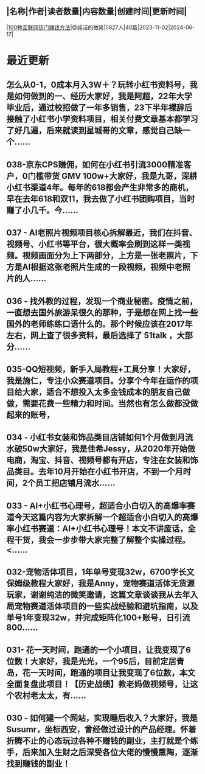 |名称|作者|读者数量|内容数量|创建时间|更新时间|
---
|[100种互联网热门赚钱方法](https://xiaobot.net/p/fly100?refer=0b133df9-27dc-423b-8101-639049001c13)|@纯洁的微笑|5827人|40篇|2023-11-02|2024-06-17|

# 最近更新
## 怎么从0-1，0成本月入3W＋？玩转小红书资料号，我是如何做到的一、经历大家好，我是阿超，22年大学毕业后，通过校招做了一年多销售，23下半年裸辞后接触了小红书小学资料项目，相关付费文章基本都学习了好几遍，后来就读到星城哥的文章，感觉自己缺一个......
## 038-京东CPS赚佣，如何在小红书引流3000精准客户，0门槛带货 GMV 100w+大家好，我是九哥，深耕小红书渠道4年。每年的618都会产生非常多的商机，早在去年618和双11，我去做了小红书团购项目，当时赚了小几千。今......
## 037 - AI老照片视频项目核心拆解最近，我们在抖音、视频号、小红书等平台，很大概率会刷到这样一类视频。视频画面分为上下两部分，上方是一张老照片，下方是AI根据这张老照片生成的一段视频，视频中老照片的人......
## 036 - 找外教的过程，发现一个商业秘密。疫情之前，一直想去国外旅游呆很久的那种，于是想在网上找一些国外的老师练练口语什么的。那个时候应该在2017年左右，网上查了很多资料，最后选择了 51talk ，大部分......
## 035-QQ短视频，新手入局教程+工具分享！大家好，我是施仁，专注小众赛道项目。分享个今年在运作的项目给大家，适合不想投入太多金钱成本的朋友自己做做，需要花费一些精力和时间。当然也有怎么做都没做起来的账号，
## 034 - 小红书女装和饰品类目店铺如何1个月做到月流水破50w大家好，我是佳希Jessy，从2020年开始做电商，淘宝、抖音、视频号都有开店，专注在女装和饰品类目。去年10月开始在小红书开店，不到一个月时间，2个员工把店铺月流水......
## 033 - AI+小红书心理号，超适合小白切入的高爆率赛道今天这篇内容为大家拆解一个超适合小白切入的高爆率小红书赛道：AI+小红书心理号！本文不讲废话，全程干货，我会一步步带大家完整了解整个实操过程。<......
## 032-宠物活体项目，1年单号变现32w，6700字长文保姆级教程大家好，我是Anny，宠物赛道活体无货源玩家，谢谢纯洁的微笑邀请，这篇文章谈谈我从去年入局宠物赛道活体项目的一些实战经验和避坑指南，以及单号1年变现32w，并完成矩阵化100+账号，日引流800......
## 031- 花一天时间，跑通的一个小项目，让我变现了6位数！大家好，我是光光，一个95后，目前定居青岛，花一天时间，跑通的项目让我变现了6位数，本文全面复盘此项目！【历史战绩】教老妈做视频号，让这个农村老太太，有......
## 030 - 如何建一个网站，实现睡后收入？大家好，我是Susumr，坐标西安，曾经做过设计的产品经理。怀着折腾不止的心态玩过各种不赚钱的副业，主打就是个练手，后来加入生财之后深受各位大佬的慢慢熏陶，逐渐找到赚钱的副业！

